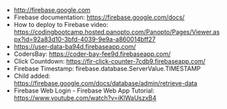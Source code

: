 * http://firebase.google.com
* Firebase documentation: https://firebase.google.com/docs/
* How to deploy to Firebase video: https://codingbootcamp.hosted.panopto.com/Panopto/Pages/Viewer.aspx?id=92a83d10-3bfd-4039-9e9a-a860014bff27
* https://user-data-ba94d.firebaseapp.com/
* CodersBay: https://coder-bay-fee9d.firebaseapp.com/
* Click Countdown: https://fir-click-counter-7cdb9.firebaseapp.com/ 
* Firebase Timestamp: firebase.database.ServerValue.TIMESTAMP
* Child added: https://firebase.google.com/docs/database/admin/retrieve-data
* Firebase Web Login - Firebase Web App Tutorial: https://www.youtube.com/watch?v=iKlWaUszxB4